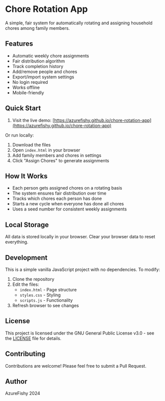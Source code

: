 # Chore Rotation App

A simple, fair system for automatically rotating and assigning household chores among family members.

## Features

- Automatic weekly chore assignments
- Fair distribution algorithm
- Track completion history
- Add/remove people and chores
- Export/import system settings
- No login required
- Works offline
- Mobile-friendly

## Quick Start

1. Visit the live demo: [https://azurefishy.github.io/chore-rotation-app](https://azurefishy.github.io/chore-rotation-app)

Or run locally:

1. Download the files
2. Open `index.html` in your browser
3. Add family members and chores in settings
4. Click "Assign Chores" to generate assignments

## How It Works

- Each person gets assigned chores on a rotating basis
- The system ensures fair distribution over time
- Tracks which chores each person has done
- Starts a new cycle when everyone has done all chores
- Uses a seed number for consistent weekly assignments

## Local Storage

All data is stored locally in your browser. Clear your browser data to reset everything.

## Development

This is a simple vanilla JavaScript project with no dependencies. To modify:

1. Clone the repository
2. Edit the files:
   - `index.html` - Page structure
   - `styles.css` - Styling
   - `scripts.js` - Functionality
3. Refresh browser to see changes

## License

This project is licensed under the GNU General Public License v3.0 - see the [LICENSE](LICENSE) file for details.

## Contributing

Contributions are welcome! Please feel free to submit a Pull Request.

## Author

AzureFishy 2024
